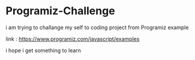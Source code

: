 # Programiz-Challenge
i am trying to challange my self to coding project from Programiz example

link : https://www.programiz.com/javascript/examples

i hope i get something to learn

